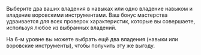 Выберите два ваших владения в навыках или одно владение навыком и владение воровскими инструментами. Ваш бонус мастерства удваивается для всех проверок характеристик, которые вы совершаете, используя любое из выбранных владений.

На 6-м уровне вы можете выбрать ещё два владения (навыки или воровские инструменты), чтобы получить эту же выгоду.